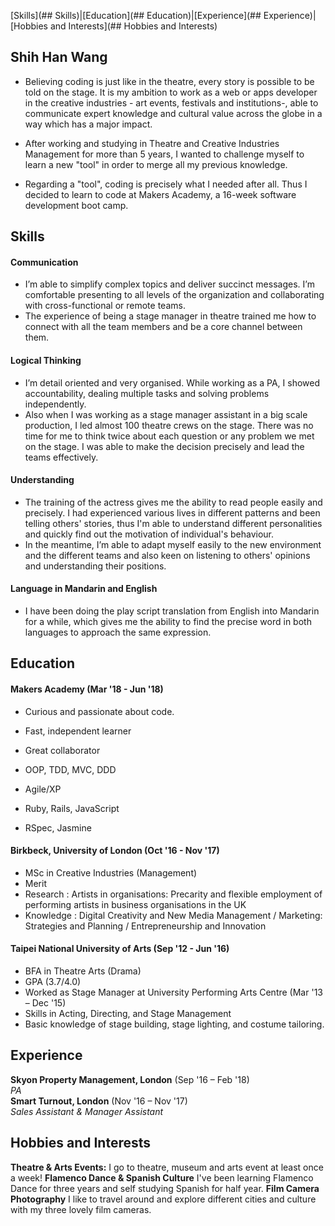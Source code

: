 [Skills](## Skills)|[Education](## Education)|[Experience](## Experience)|[Hobbies and Interests](## Hobbies and Interests)
## Shih Han Wang

- Believing coding is just like in the theatre, every story is possible to be told on the stage. It is my ambition to work as a web or apps developer in the creative industries - art events, festivals and institutions-, able to communicate expert knowledge and cultural value across the globe in a way which has a major impact.

- After working and studying in Theatre and Creative Industries Management for more than 5 years, I wanted to challenge myself to learn a new "tool" in order to merge all my previous knowledge.

- Regarding a "tool", coding is precisely what I needed after all. Thus I decided to learn to code at Makers Academy, a 16-week software development boot camp.

## Skills

#### Communication

- I’m able to simplify complex topics and deliver succinct messages. I’m comfortable presenting to all levels of the organization and collaborating with cross-functional or remote teams.
- The experience of being a stage manager in theatre trained me how to connect with all the team members and be a core channel between them.

#### Logical Thinking

- I’m detail oriented and very organised. While working as a PA, I showed accountability, dealing multiple tasks and solving problems independently.
- Also when I was working as a stage manager assistant in a big scale production, I led almost 100 theatre crews on the stage. There was no time for me to think twice about each question or any problem we met on the stage. I was able to make the decision precisely and lead the teams effectively.

#### Understanding

- The training of the actress gives me the ability to read people easily and precisely. I had experienced various lives in different patterns and been telling others' stories, thus I'm able to understand different personalities and quickly find out the motivation of individual's behaviour.
- In the meantime, I’m able to adapt myself easily to the new environment and the different teams and also keen on listening to others' opinions and understanding their positions.

#### Language in Mandarin and English

- I have been doing the play script translation from English into Mandarin for a while, which gives me the ability to find the precise word in both languages to approach the same expression.


## Education

#### Makers Academy (Mar '18 - Jun '18)

- Curious and passionate about code.
- Fast, independent learner
- Great collaborator

- OOP, TDD, MVC, DDD
- Agile/XP
- Ruby, Rails, JavaScript
- RSpec, Jasmine

#### Birkbeck, University of London (Oct '16 - Nov '17)

- MSc in Creative Industries (Management)
- Merit
- Research : Artists in organisations: Precarity and flexible employment of performing artists in business organisations in the UK
- Knowledge : Digital Creativity and New Media Management / Marketing: Strategies and Planning / Entrepreneurship and Innovation

#### Taipei National University of Arts (Sep '12 - Jun '16)

- BFA in Theatre Arts (Drama)
- GPA (3.7/4.0)
- Worked as Stage Manager at University Performing Arts Centre (Mar '13 – Dec '15)
- Skills in Acting, Directing, and Stage Management
- Basic knowledge of stage building, stage lighting, and costume tailoring.

## Experience

**Skyon Property Management, London** (Sep '16 – Feb '18)    
*PA*  
**Smart Turnout, London** (Nov '16 – Nov '17)   
*Sales Assistant & Manager Assistant*  

## Hobbies and Interests

**Theatre & Arts Events:** I go to theatre, museum and arts event at least once a week!
**Flamenco Dance & Spanish Culture** I've been learning Flamenco Dance for three years and self studying Spanish for half year.
**Film Camera Photography** I like to travel around and explore different cities and culture with my three lovely film cameras.

